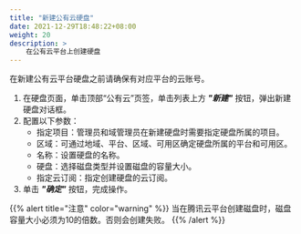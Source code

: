 ```yaml
---
title: "新建公有云硬盘"
date: 2021-12-29T18:48:22+08:00
weight: 20
description: >
    在公有云平台上创建硬盘
---
```


在新建公有云平台硬盘之前请确保有对应平台的云账号。

1. 在硬盘页面，单击顶部“公有云”页签，单击列表上方 **_"新建"_** 按钮，弹出新建硬盘对话框。
2. 配置以下参数：
   - 指定项目：管理员和域管理员在新建硬盘时需要指定硬盘所属的项目。
   - 区域：可通过地域、平台、区域、可用区确定硬盘所属的平台和可用区。
   - 名称：设置硬盘的名称。
   - 硬盘：选择磁盘类型并设置磁盘的容量大小。
   - 指定云订阅：指定创建硬盘的云订阅。
3. 单击 **_"确定"_** 按钮，完成操作。
  
{{% alert title="注意" color="warning" %}}
当在腾讯云平台创建磁盘时，磁盘容量大小必须为10的倍数。否则会创建失败。
{{% /alert %}}